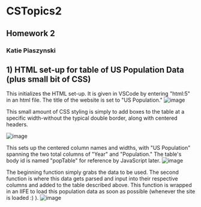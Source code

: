 # CSTopics2
## Homework 2
### Katie Piaszynski

## 1) HTML set-up for table of US Population Data (plus small bit of CSS)
This initializes the HTML set-up. It is given in VSCode by entering "html:5" in an html file. The title of the website is set to "US Population."
![image](https://github.com/user-attachments/assets/31c36805-193c-4b38-af58-95ce7617de85)

This small amount of CSS styling is simply to add boxes to the table at a specific width-without the typical double border, along with centered headers.

![image](https://github.com/user-attachments/assets/2b586db6-e461-4bc2-bb36-b697af746140)

This sets up the centered column names and widths, with "US Population" spanning the two total columns of "Year" and "Population." The table's body id is named "popTable" for reference by JavaScript later.
![image](https://github.com/user-attachments/assets/f0ac1c13-21af-4da1-9d02-14b622026c81)

The beginning function simply grabs the data to be used.
The second function is where this data gets parsed and input into their respective columns and added to the table described above. This function is wrapped in an IIFE to load this population data as soon as possible (whenever the site is loaded :) ).
![image](https://github.com/user-attachments/assets/f42dbeb6-0655-4784-b88b-81b1c5a2c7cf)


